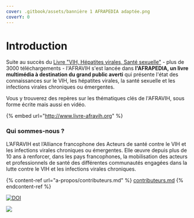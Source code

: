 ```yaml
---
cover: .gitbook/assets/bannière 1 AFRAPEDIA adaptée.png
coverY: 0
---
```


# Introduction

Suite au succès du [Livre "VIH, Hépatites virales, Santé sexuelle"](https://www.livre-afravih.org) - plus de 3000 téléchargements - l'AFRAVIH s'est lancée dans **l'AFRAPEDIA, un livre multimédia à destination du grand public averti** qui présente l'état des connaissances sur le VIH, les hépatites virales, la santé sexuelle et les infections virales chroniques ou émergentes.

Vous y trouverez des repères sur les thématiques clés de l'AFRAVIH, sous forme écrite mais aussi en vidéo.

{% embed url="http://www.livre-afravih.org" %}

### Qui sommes-nous ?

L’AFRAVIH est l’Alliance francophone des Acteurs de santé contre le VIH et les infections virales chroniques ou émergentes. Elle œuvre depuis plus de 10 ans à renforcer, dans les pays francophones, la mobilisation des acteurs et professionnels de santé des différentes communautés engagées dans la lutte contre le VIH et les infections virales chroniques.

{% content-ref url="a-propos/contributeurs.md" %}
[contributeurs.md](a-propos/contributeurs.md)
{% endcontent-ref %}

[![DOI](https://zenodo.org/badge/DOI/10.5281/zenodo.6401774.svg)](https://doi.org/10.5281/zenodo.6401774)

![](<.gitbook/assets/bannière intro V2.png>)

